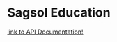 # Sagsol Education

[link to API Documentation!](https://documenter.getpostman.com/view/642788/RztrHkij)
